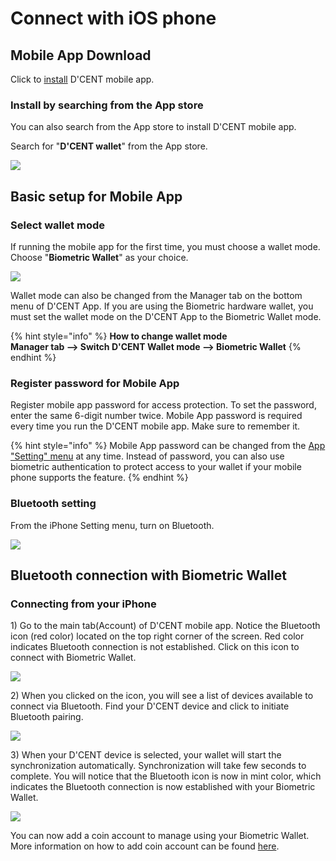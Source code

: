 # Connect with iOS phone

## Mobile App Download

Click to [install](https://apps.apple.com/kr/app/dcent-hardware-wallet/id1447206611) D'CENT mobile app.

### Install by searching from the App store

You can also search from the App store to install D'CENT mobile app.

Search for "**D'CENT wallet**" from the App store.

![](<../.gitbook/assets/image (30).png>)

## Basic setup for Mobile App

### Select wallet mode

If running the mobile app for the first time, you must choose a wallet mode. Choose "**Biometric Wallet**" as your choice.

![](<../.gitbook/assets/image (195).png>)

Wallet mode can also be changed from the Manager tab on the bottom menu of D'CENT App. If you are using the Biometric hardware wallet, you must set the wallet mode on the D'CENT App to the Biometric Wallet mode.&#x20;

{% hint style="info" %}
**How to change wallet mode**\
**Manager tab --> Switch D'CENT Wallet mode --> Biometric Wallet**&#x20;
{% endhint %}

### Register password for Mobile App

Register mobile app password for access protection. To set the password, enter the same 6-digit number twice. Mobile App password is required every time you run the D'CENT mobile app. Make sure to remember it.

{% hint style="info" %}
Mobile App password can be changed from the [App "Setting" menu](../mobile-app/mobile-app-setting-menu/) at any time. Instead of password, you can also use biometric authentication to protect access to your wallet if your mobile phone supports the feature.
{% endhint %}

### Bluetooth setting

From the iPhone Setting menu, turn on Bluetooth.

![](<../.gitbook/assets/image (161).png>)

## Bluetooth connection with Biometric Wallet

### Connecting from your iPhone

1\) Go to the main tab(Account) of D'CENT mobile app. Notice the Bluetooth icon (red color) located on the top right corner of the screen. Red color indicates Bluetooth connection is not established. Click on this icon to connect with Biometric Wallet.

![](<../.gitbook/assets/image (126).png>)

2\) When you clicked on the icon, you will see a list of devices available to connect via Bluetooth. Find your D'CENT device and click to initiate Bluetooth pairing.

![](<../.gitbook/assets/image (90).png>)

3\) When your D'CENT device is selected, your wallet will start the synchronization automatically. Synchronization will take few seconds to complete. You will notice that the Bluetooth icon is now in mint color, which indicates the Bluetooth connection is now established with your Biometric Wallet.

![](<../.gitbook/assets/image (100).png>)

You can now add a coin account to manage using your Biometric Wallet. More information on how to add coin account can be found [here](../mobile-app/create-account/).
